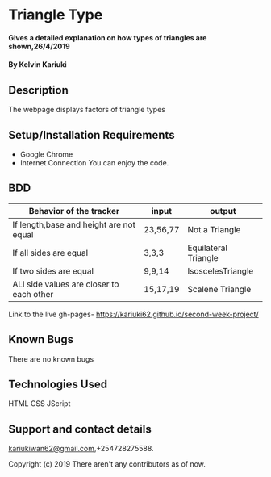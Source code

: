 # Triangle Type
#### Gives a detailed explanation on how types of triangles are shown,26/4/2019
#### By **Kelvin Kariuki**
## Description
 The webpage displays factors of triangle types
## Setup/Installation Requirements
* Google Chrome 
* Internet Connection
You can enjoy the code.
## BDD
| Behavior of the tracker                     |  input                  | output              |      
|---------------------------------------------|-------------------------|---------------------|
| If length,base and height are not equal     | 23,56,77                | Not a Triangle      |
| If all sides are equal                      | 3,3,3                   | Equilateral Triangle|
| If two sides are equal                      | 9,9,14                  | IsoscelesTriangle   |
| ALl side values are closer to each other    | 15,17,19                | Scalene Triangle    |
Link to the live gh-pages- https://kariuki62.github.io/second-week-project/
## Known Bugs
There are no known bugs 
## Technologies Used
HTML
CSS
JScript
## Support and contact details
kariukiwan62@gmail.com,+254728275588.

Copyright (c) 2019 There aren't any contributors as of now.
